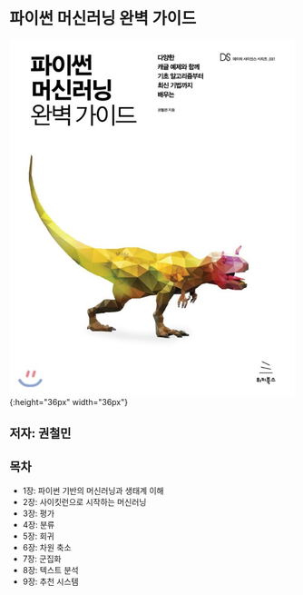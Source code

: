 # 파이썬 머신러닝 완벽 가이드

![Alt text](img/book_cover.jpg?raw=true "BOOK COVER"){:height="36px" width="36px"}

## 저자: 권철민

## 목차
  * 1장: 파이썬 기반의 머신러닝과 생태계 이해
  * 2장: 사이킷런으로 시작하는 머신러닝
  * 3장: 평가
  * 4장: 분류
  * 5장: 회귀
  * 6장: 차원 축소
  * 7장: 군집화
  * 8장: 텍스트 분석
  * 9장: 추천 시스템
